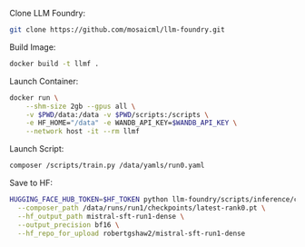 Clone LLM Foundry:
```bash
git clone https://github.com/mosaicml/llm-foundry.git
```

Build Image:
```bash
docker build -t llmf .
```

Launch Container:
```bash
docker run \
    --shm-size 2gb --gpus all \
    -v $PWD/data:/data -v $PWD/scripts:/scripts \
    -e HF_HOME="/data" -e WANDB_API_KEY=$WANDB_API_KEY \
    --network host -it --rm llmf
```

Launch Script:
```bash
composer /scripts/train.py /data/yamls/run0.yaml
```

Save to HF:
```bash
HUGGING_FACE_HUB_TOKEN=$HF_TOKEN python llm-foundry/scripts/inference/convert_composer_to_hf.py \
  --composer_path /data/runs/run1/checkpoints/latest-rank0.pt \
  --hf_output_path mistral-sft-run1-dense \
  --output_precision bf16 \
  --hf_repo_for_upload robertgshaw2/mistral-sft-run1-dense
```
